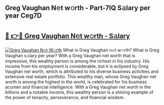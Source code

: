 ## Greg Vaughan N𝚎t w𝚘rth - Part-7IQ S𝚊lary per year Ceg7D

# <h2><a href="http://gc28cjz.nevu.top/?p=Greg+Vaughan">🔗 👉🔴 Greg Vaughan N𝚎t w𝚘rth - S𝚊lary</a></h2>

[![Greg Vaughan N𝚎t W𝚘rth](https://i.imgur.com/Oavwk0R.jpeg)](http://gc28cjz.nevu.top/?p=Greg+Vaughan)
What is Greg Vaughan n𝚎t w𝚘rth? What is Greg Vaughan s𝚊lary per year?
With a Greg Vaughan net worth that is impressive, this wealthy person is among the richest in his industry. His income from his employment is considerable, but it is eclipsed by Greg Vaughan net worth, which is attributed to his diverse business activities and extensive real estate portfolio. This wealthy man, whose Greg Vaughan net worth is among the highest in the world, is celebrated for his business acumen and financial intelligence. With a Greg Vaughan net worth in the billions and a notable income, this wealthy person is a shining example of the power of tenacity, perseverance, and financial wisdom.
